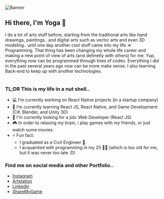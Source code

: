 ![Banner](https://i.ibb.co/sK92xKY/github-Banner-2.png)

## Hi there, I'm Yoga 👋
I do a lot of arts stuff before, starting from the traditional arts like hand drawings, paintings.. and digital arts such as vector arts and even 3D modeling.. until one day another cool stuff came into my life => Programming. That thing has been changing my whole life career and making a new point of view of arts (and definetly with others) for me. Yup, everything now can be programmed through lines of codes. Everything i did in the past several years ago now can be more make sense. I also learning Back-end to keep up with another technologies.
<br>
<br>
### TL;DR This is my life in a nut shell..
- 💻 I’m currently working on React Native projects (in a startup company)
- 🚀 I’m currently learning React JS, React Native, and Game Development (C#, Blender, and Unity 3D)
- 💼 I'm currently looking for a job: Web Developer (React JS)
- 🎮 In order to relaxing my brain, i play games with my friends, or just watch some movies
- ⚡ Fun fact:
  - I graduated as a Civil Engineer 👷.
  - I acquainted with programming in my 25 👨‍💻 (which is too old for me, but it was never too late :D)
  
### Find me on social media and other Portfolio..
- [Instagram](http://instagram.com/tyogautomo)
- [Artstation](https://www.artstation.com/tyogautomo)
- [Linkedin](https://www.linkedin.com/in/tyogautomo/)
- [ShareMyGame](https://sharemygame.com/@tyogautomo)
<!--
**tyogautomo/tyogautomo** is a ✨ _special_ ✨ repository because its `README.md` (this file) appears on your GitHub profile.

Here are some ideas to get you started:

- 🔭 I’m currently working on ...
- 🌱 I’m currently learning ...
- 👯 I’m looking to collaborate on ...
- 🤔 I’m looking for help with ...
- 💬 Ask me about ...
- 📫 How to reach me: ...
- 😄 Pronouns: ...
- ⚡ Fun fact: ....a
-->
